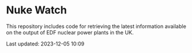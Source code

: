 # Nuke Watch

This repository includes code for retrieving the latest information available on the output of EDF nuclear power plants in the UK.

Last updated: 2023-12-05 10:09